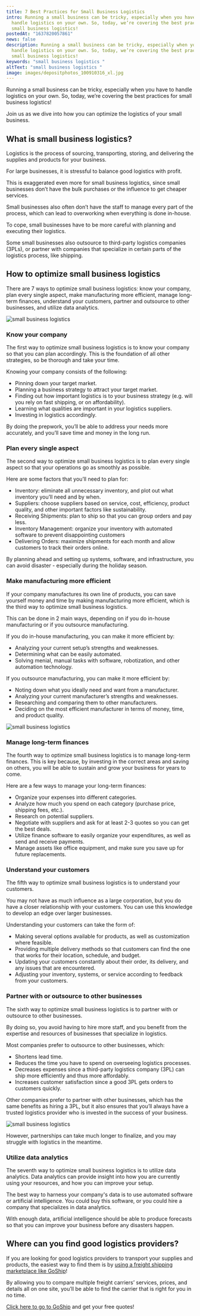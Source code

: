```yaml
---
title: 7 Best Practices for Small Business Logistics
intro: Running a small business can be tricky, especially when you have to
  handle logistics on your own. So, today, we’re covering the best practices for
  small business logistics!
postedAt: "1637820057861"
news: false
description: Running a small business can be tricky, especially when you have to
  handle logistics on your own. So, today, we’re covering the best practices for
  small business logistics!
keywords: "small business logistics "
altText: "small business logistics "
image: images/depositphotos_100910316_xl.jpg
---
```


Running a small business can be tricky, especially when you have to handle logistics on your own. So, today, we’re covering the best practices for small business logistics!

Join us as we dive into how you can optimize the logistics of your small business.

## What is small business logistics?

Logistics is the process of sourcing, transporting, storing, and delivering the supplies and products for your business.

For large businesses, it is stressful to balance good logistics with profit. 

This is exaggerated even more for small business logistics, since small businesses don’t have the bulk purchases or the influence to get cheaper services. 

Small businesses also often don’t have the staff to manage every part of the process, which can lead to overworking when everything is done in-house.

To cope, small businesses have to be more careful with planning and executing their logistics.

Some small businesses also outsource to third-party logistics companies (3PLs), or partner with companies that specialize in certain parts of the logistics process, like shipping.

## How to optimize small business logistics 

There are 7 ways to optimize small business logistics: know your company, plan every single aspect, make manufacturing more efficient, manage long-term finances, understand your customers, partner and outsource to other businesses, and utilize data analytics.

![small business logistics ](images/depositphotos_170764060_xl.jpg)

### Know your company

The first way to optimize small business logistics is to know your company so that you can plan accordingly. This is the foundation of all other strategies, so be thorough and take your time.

Knowing your company consists of the following:

* Pinning down your target market.
* Planning a business strategy to attract your target market.
* Finding out how important logistics is to your business strategy (e.g. will you rely on fast shipping, or on affordability).
* Learning what qualities are important in your logistics suppliers.
* Investing in logistics accordingly.

By doing the prepwork, you’ll be able to address your needs more accurately, and you’ll save time and money in the long run.

### Plan every single aspect

The second way to optimize small business logistics is to plan every single aspect so that your operations go as smoothly as possible.

Here are some factors that you’ll need to plan for:

* Inventory: eliminate all unnecessary inventory, and plot out what inventory you’ll need and by when.
* Suppliers: choose suppliers based on service, cost, efficiency, product quality, and other important factors like sustainability.
* Receiving Shipments: plan to ship so that you can group orders and pay less.
* Inventory Management: organize your inventory with automated software to prevent disappointing customers
* Delivering Orders: maximize shipments for each month and allow customers to track their orders online.

By planning ahead and setting up systems, software, and infrastructure, you can avoid disaster - especially during the holiday season.

### Make manufacturing more efficient

If your company manufactures its own line of products, you can save yourself money and time by making manufacturing more efficient, which is the third way to optimize small business logistics.

This can be done in 2 main ways, depending on if you do in-house manufacturing or if you outsource manufacturing.

If you do in-house manufacturing, you can make it more efficient by:

* Analyzing your current setup’s strengths and weaknesses.
* Determining what can be easily automated.
* Solving menial, manual tasks with software, robotization, and other automation technology.

If you outsource manufacturing, you can make it more efficient by:

* Noting down what you ideally need and want from a manufacturer.
* Analyzing your current manufacturer’s strengths and weaknesses.
* Researching and comparing them to other manufacturers.
* Deciding on the most efficient manufacturer in terms of money, time, and product quality.

![small business logistics ](images/depositphotos_98256760_xl.jpg)

### Manage long-term finances

The fourth way to optimize small business logistics is to manage long-term finances. This is key because, by investing in the correct areas and saving on others, you will be able to sustain and grow your business for years to come.

Here are a few ways to manage your long-term finances:

* Organize your expenses into different categories.
* Analyze how much you spend on each category (purchase price, shipping fees, etc.).
* Research on potential suppliers.
* Negotiate with suppliers and ask for at least 2-3 quotes so you can get the best deals.
* Utilize finance software to easily organize your expenditures, as well as send and receive payments. 
* Manage assets like office equipment, and make sure you save up for future replacements.

### Understand your customers

The fifth way to optimize small business logistics is to understand your customers. 

You may not have as much influence as a large corporation, but you do have a closer relationship with your customers. You can use this knowledge to develop an edge over larger businesses.

Understanding your customers can take the form of:

* Making several options available for products, as well as customization where feasible.
* Providing multiple delivery methods so that customers can find the one that works for their location, schedule, and budget.
* Updating your customers constantly about their order, its delivery, and any issues that are encountered.
* Adjusting your inventory, systems, or service according to feedback from your customers.

### Partner with or outsource to other businesses

The sixth way to optimize small business logistics is to partner with or outsource to other businesses.

By doing so, you avoid having to hire more staff, and you benefit from the expertise and resources of businesses that specialize in logistics. 

Most companies prefer to outsource to other businesses, which:

* Shortens lead time.
* Reduces the time you have to spend on overseeing logistics processes.
* Decreases expenses since a third-party logistics company (3PL) can ship more efficiently and thus more affordably.
* Increases customer satisfaction since a good 3PL gets orders to customers quickly.

Other companies prefer to partner with other businesses, which has the same benefits as hiring a 3PL, but it also ensures that you’ll always have a trusted logistics provider who is invested in the success of your business. 

![small business logistics ](images/depositphotos_25050131_xl.jpg)

However, partnerships can take much longer to finalize, and you may struggle with logistics in the meantime.

### Utilize data analytics

The seventh way to optimize small business logistics is to utilize data analytics. Data analytics can provide insight into how you are currently using your resources, and how you can improve your setup.

The best way to harness your company's data is to use automated software or artificial intelligence. You could buy this software, or you could hire a company that specializes in data analytics.

With enough data, artificial intelligence should be able to produce forecasts so that you can improve your business before any disasters happen.

## Where can you find good logistics providers?

If you are looking for good logistics providers to transport your supplies and products, the easiest way to find them is by [using a freight shipping marketplace like GoShip](http://goship.com)!

By allowing you to compare multiple freight carriers’ services, prices, and details all on one site, you’ll be able to find the carrier that is right for you in no time.

[Click here to go to GoShip](http://goship.com) and get your free quotes!

